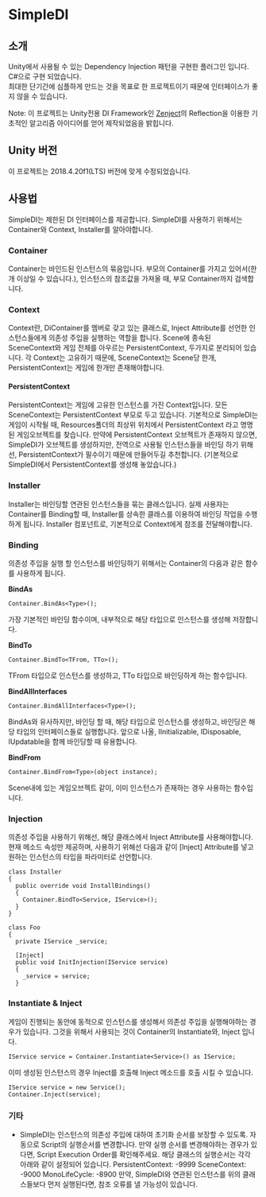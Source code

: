 SimpleDI
=======
## 소개
Unity에서 사용될 수 있는 Dependency Injection 패턴을 구현한 플러그인 입니다. C#으로 구현 되었습니다.   
최대한 단기간에 심플하게 만드는 것을 목표로 한 프로젝트이기 때문에 인터페이스가 좋지 않을 수 있습니다.   

Note: 이 프로젝트는 Unity전용 DI Framework인 [Zenject](https://github.com/modesttree/Zenject)의 Reflection을 이용한 기초적인 알고리즘 아이디어를 얻어 제작되었음을 밝힙니다.

## Unity 버전
이 프로젝트는 2018.4.20f1(LTS) 버전에 맞게 수정되었습니다.

## 사용법
SimpleDI는 제한된 DI 인터페이스를 제공합니다.
SimpleDI를 사용하기 위해서는 Container와 Context, Installer를 알아야합니다.

### Container
Container는 바인드된 인스턴스의 묶음입니다.
부모의 Container를 가지고 있어서(한개 이상일 수 있습니다.), 인스턴스의 참조값을 가져올 때, 부모 Container까지 검색합니다.

### Context
Context란, DiContainer를 멤버로 갖고 있는 클래스로, Inject Attribute를 선언한 인스턴스들에게 의존성 주입을 실행하는 역할을 합니다.
Scene에 종속된 SceneContext와 게임 전체를 아우르는 PersistentContext, 두가지로 분리되어 있습니다.
각 Context는 고유하기 때문에, SceneContext는 Scene당 한개, PersistentContext는 게임에 한개만 존재해야합니다.

#### PersistentContext
PersistentContext는 게임에 고유한 인스턴스를 가진 Context입니다.
모든 SceneContext는 PersistentContext 부모로 두고 있습니다.
기본적으로 SimpleDI는 게임이 시작될 때, Resources폴더의 최상위 위치에서 PersistentContext 라고 명명된 게임오브젝트를 찾습니다.
만약에 PersistentContext 오브젝트가 존재하지 않으면, SimpleDI가 오브젝트를 생성하지만,
전역으로 사용될 인스턴스들을 바인딩 하기 위해선, PersistentContext가 필수이기 때문에 만들어두길 추천합니다.
(기본적으로 SimpleDI에서 PersistentContext를 생성해 놓았습니다.)

### Installer
Installer는 바인딩할 연관된 인스턴스들을 묶는 클래스입니다.
실제 사용자는 Container를 Binding할 때, Installer를 상속한 클래스를 이용하여 바인딩 작업을 수행하게 됩니다.
Installer 컴포넌트로, 기본적으로 Context에게 참조를 전달해야합니다.

### Binding
의존성 주입을 실행 할 인스턴스를 바인딩하기 위해서는 Container의 다음과 같은 함수를 사용하게 됩니다.

**BindAs**
```
Container.BindAs<Type>();
```
가장 기본적인 바인딩 함수이며, 내부적으로 해당 타입으로 인스턴스를 생성해 저장합니다.

**BindTo**
```
Container.BindTo<TFrom, TTo>();
```
TFrom 타입으로 인스턴스를 생성하고, TTo 타입으로 바인딩하게 하는 함수입니다.

**BindAllInterfaces**
```
Container.BindAllInterfaces<Type>();
```
BindAs와 유사하지만, 바인딩 할 때, 해당 타입으로 인스턴스를 생성하고, 바인딩은 해당 타입의 인터페이스들로 실행합니다.
앞으로 나올, IInitializable, IDisposable, IUpdatable을 함께 바인딩할 때 유용합니다.

**BindFrom**
```
Container.BindFrom<Type>(object instance);
```
Scene내에 있는 게임오브젝트 같이, 이미 인스턴스가 존재하는 경우 사용하는 함수입니다.

### Injection
의존성 주입을 사용하기 위해선, 해당 클래스에서 Inject Attribute를 사용해야합니다.
현재 메소드 속성만 제공하며, 사용하기 위해선 다음과 같이 [Inject] Attribute를 넣고 원하는 인스턴스의 타입을 파라미터로 선언합니다.

```
class Installer
{
  public override void InstallBindings()
  {
    Container.BindTo<Service, IService>();
  }
}

class Foo
{
  private IService _service;

  [Inject]
  public void InitInjection(IService service)
  {
    _service = service;
  }
```

### Instantiate & Inject
게임이 진행되는 동안에 동적으로 인스턴스를 생성해서 의존성 주입을 실행해야하는 경우가 있습니다.
그것을 위해서 사용되는 것이 Container의 Instantiate와, Inject 입니다.

```
IService service = Container.Instantiate<Service>() as IService;
```

이미 생성된 인스턴스의 경우 Inject를 호출해 Inject 메소드를 호출 시킬 수 있습니다.
```
IService service = new Service();
Container.Inject(service);
```

### 기타
- SimpleDI는 인스턴스의 의존성 주입에 대하여 초기화 순서를 보장할 수 있도록. 자동으로 Script의 실행순서를 변경합니다.
만약 실행 순서를 변경해야하는 경우가 있다면, Script Execution Order를 확인해주세요.
해당 클래스의 실행순서는 각각 아래와 같이 설정되어 있습니다.
PersistentContext: -9999
SceneContext: -9000
MonoLifeCycle: -8900
만약, SimpleDI와 연관된 인스턴스를 위의 클래스들보다 먼저 실행된다면, 참조 오류를 낼 가능성이 있습니다.

